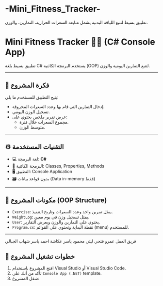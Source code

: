 # -Mini_Fitness_Tracker-
تطبيق بسيط لتتبع اللياقة البدنية يشمل متابعة السعرات الحرارية، التمارين، والوزن.
# Mini Fitness Tracker 🏋️‍♂️ (C# Console App)

تطبيق بسيط بلغة C# يستخدم البرمجة الكائنية (OOP) لتتبع التمارين اليومية والوزن.

---

## 🎯 فكرة المشروع

يتيح التطبيق للمستخدم ما يلي:

- إدخال التمارين التي قام بها وعدد السعرات المحروقة.
- تسجيل الوزن اليومي.
- عرض تقرير ملخص يحتوي على:
  - مجموع السعرات خلال فترة.
  - متوسط الوزن.

---

## ⚙️ التقنيات المستخدمة

- 💻 لغة البرمجة: **C#**
- 🧠 البرمجة الكائنية: Classes, Properties, Methods
- 🖥️ التطبيق: Console Application
- 🗃️ بدون قواعد بيانات (Data in-memory فقط)

---

## 🧱 مكونات المشروع (OOP Structure)

- `Exercise`: يمثل تمرين واحد وعدد السعرات وتاريخ التنفيذ.
- `WeightLog`: يمثل تسجيل وزن في يوم معين.
- `User`: يحتوي على التمارين والوزن ويعرض التقارير.
- `Program.cs`: نقطة البداية وتحتوي على القوائم (menu) للمستخدم.

---
فريق العمل 
عمرو فتحي ليثي 
محمود ياسر عكاشة
احمد ياسر
شهاب الجبالي 

## 🚀 خطوات تشغيل المشروع

1. افتح المشروع باستخدام Visual Studio أو Visual Studio Code.
2. تأكد من أنك على `Console App (.NET)` template.
3. شغل المشروع:
